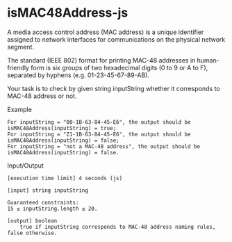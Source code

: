 # isMAC48Address-js

A media access control address (MAC address) is a unique identifier assigned to network interfaces for communications on the physical network segment.

The standard (IEEE 802) format for printing MAC-48 addresses in human-friendly form is six groups of two hexadecimal digits (0 to 9 or A to F), separated by hyphens (e.g. 01-23-45-67-89-AB).

Your task is to check by given string inputString whether it corresponds to MAC-48 address or not.

Example

    For inputString = "00-1B-63-84-45-E6", the output should be
    isMAC48Address(inputString) = true;
    For inputString = "Z1-1B-63-84-45-E6", the output should be
    isMAC48Address(inputString) = false;
    For inputString = "not a MAC-48 address", the output should be
    isMAC48Address(inputString) = false.
Input/Output

    [execution time limit] 4 seconds (js)

    [input] string inputString

    Guaranteed constraints:
    15 ≤ inputString.length ≤ 20.

    [output] boolean
        true if inputString corresponds to MAC-48 address naming rules, false otherwise.

